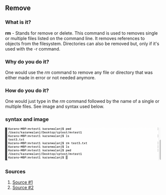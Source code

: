 ## Remove

### What is it?
**rm** - Stands for remove or delete. This command is used to removes single or multiple files listed on the command line. It removes references to objects from the filesystem. Directories can also be removed but, only if it's used with the -r command.
### Why do you do it?
One would use the *rm* command to remove any file or directory that was either made in error or not needed anymore. 
### How do you do it?
One would just type in the *rm* command followed by the name of a single or multiple files. See image and syntax used below. 
### syntax and image
![Remove Example](https://github.com/enforcer20/KVKRepo/blob/master/VI_image/rmimage.png)


### Sources

1. [Source #1](https://www.computerhope.com/unix/urm.htm)
2. [Source #2](https://www.geeksforgeeks.org/rm-command-linux-examples/)